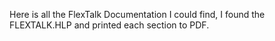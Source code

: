 Here is all the FlexTalk Documentation I could find, I found the FLEXTALK.HLP and printed each section to PDF.
